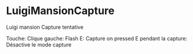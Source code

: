 # LuigiMansionCapture

Luigi mansion Capture tentative

Touche: 
Clique gauche: Flash
E: Capture on pressed
E pendant la capture: Désactive le mode capture
